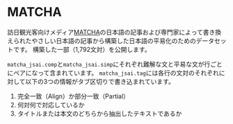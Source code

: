 # MATCHA

訪日観光客向けメディア[MATCHA](https://matcha-jp.com/)の日本語の記事および専門家によって書き換えられたやさしい日本語の記事から構築した日本語の平易化のためのデータセットです。
構築した一部（1,792文対）を公開します。

`matcha_jsai.comp`と`matcha_jsai.simp`にそれぞれ難解な文と平易な文が行ごとにペアになって含まれています。
`matcha_jsai.tag`には各行の文対のそれぞれに対して以下の3つの情報がタブ区切りで書き込まれています。
1. 完全一致（Align）か部分一致（Partial）
2. 何対何で対応しているか
3. タイトルまたは本文のどちらから抽出したテキストであるか

